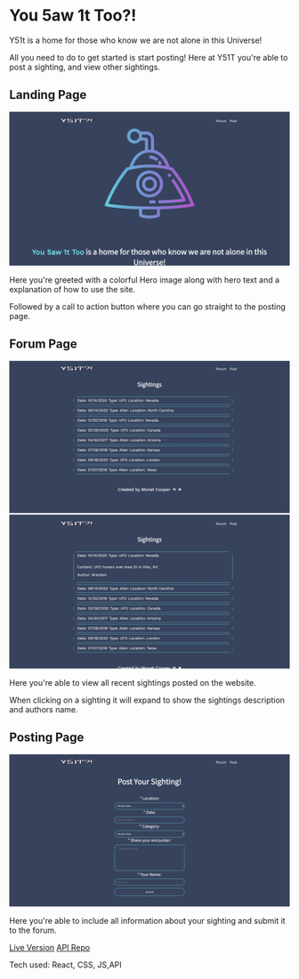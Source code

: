# You 5aw 1t Too?! 

Y51t is a home for those who know we are not alone in this Universe!

All you need to do to get started is start posting!
Here at Y51T you're able to post a sighting, and view other 
sightings.


## Landing Page 

![Y51T?!](https://github.com/smonetc/y51t-client/blob/main/src/images/landgingpage.jpeg)

Here you're greeted with a colorful Hero image along with hero text and a explanation of how to use the site. 

Followed by a call to action button where you can go straight to the posting page.

## Forum Page

![Y51T?!](https://github.com/smonetc/y51t-client/blob/main/src/images/forumpage.jpeg)
![Y51T?!](https://github.com/smonetc/y51t-client/blob/main/src/images/forumpagetwo.jpeg)

Here you're able to view all recent sightings posted on the website. 

When clicking on a sighting it will expand to show the sightings description and authors name. 


## Posting Page

![Y51T?!](https://github.com/smonetc/y51t-client/blob/main/src/images/postingpage.jpeg)

Here you're able to include all information about your sighting and submit it to the forum. 

[Live Version](https://y51t.smonetc.vercel.app/)
[API Repo](https://github.com/smonetc/y51t-api)

Tech used: React, CSS, JS,API